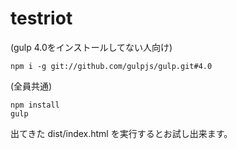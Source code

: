 # testriot

(gulp 4.0をインストールしてない人向け)

```
npm i -g git://github.com/gulpjs/gulp.git#4.0
```

(全員共通)

```
npm install
gulp
```

出てきた dist/index.html を実行するとお試し出来ます。

